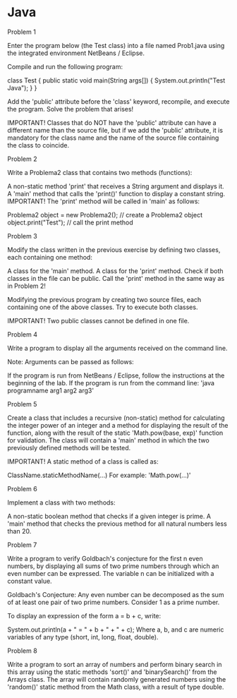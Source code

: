 # Java

Problem 1

Enter the program below (the Test class) into a file named Prob1.java using the integrated environment NetBeans / Eclipse.

Compile and run the following program:



class Test {
    public static void main(String args[]) {
        System.out.println("Test Java");
    }
}


Add the 'public' attribute before the 'class' keyword, recompile, and execute the program. Solve the problem that arises!



IMPORTANT!
Classes that do NOT have the 'public' attribute can have a different name than the source file, but if we add the 'public' attribute, it is mandatory for the class name and the name of the source file containing the class to coincide.

Problem 2

Write a Problema2 class that contains two methods (functions):

A non-static method 'print' that receives a String argument and displays it.
A 'main' method that calls the 'print()' function to display a constant string.
IMPORTANT!
The 'print' method will be called in 'main' as follows:

Problema2 object = new Problema2(); // create a Problema2 object
object.print("Test"); // call the print method


Problem 3

Modify the class written in the previous exercise by defining two classes, each containing one method:

A class for the 'main' method.
A class for the 'print' method.
Check if both classes in the file can be public. Call the 'print' method in the same way as in Problem 2!

Modifying the previous program by creating two source files, each containing one of the above classes. Try to execute both classes.

IMPORTANT!
Two public classes cannot be defined in one file.

Problem 4

Write a program to display all the arguments received on the command line.

Note:
Arguments can be passed as follows:

If the program is run from NetBeans / Eclipse, follow the instructions at the beginning of the lab.
If the program is run from the command line: 'java programname arg1 arg2 arg3'



Problem 5

Create a class that includes a recursive (non-static) method for calculating the integer power of an integer and a method for displaying the result of the function, along with the result of the static 'Math.pow(base, exp)' function for validation. The class will contain a 'main' method in which the two previously defined methods will be tested.

IMPORTANT!
A static method of a class is called as:

ClassName.staticMethodName(...)
For example: 'Math.pow(...)'

Problem 6

Implement a class with two methods:

A non-static boolean method that checks if a given integer is prime.
A 'main' method that checks the previous method for all natural numbers less than 20.



Problem 7

Write a program to verify Goldbach's conjecture for the first n even numbers, by displaying all sums of two prime numbers through which an even number can be expressed. The variable n can be initialized with a constant value.

Goldbach's Conjecture: Any even number can be decomposed as the sum of at least one pair of two prime numbers. Consider 1 as a prime number.

To display an expression of the form a = b + c, write:

System.out.println(a + " = " + b + " + " + c);
Where a, b, and c are numeric variables of any type (short, int, long, float, double).

Problem 8

Write a program to sort an array of numbers and perform binary search in this array using the static methods 'sort()' and 'binarySearch()' from the Arrays class. The array will contain randomly generated numbers using the 'random()' static method from the Math class, with a result of type double.
